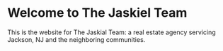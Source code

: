 <h1>Welcome to The Jaskiel Team</h1>
<p>This is the website for The Jaskial Team: a real estate agency servicing Jackson, NJ and the neighboring communities.</p>
